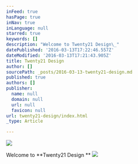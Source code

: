 ```yaml
---
inFeed: true
hasPage: true
inNav: true
inLanguage: null
starred: true
keywords: []
description: "Welcome to Twenty21 Design\_"
datePublished: '2016-03-13T17:22:46.557Z'
dateModified: '2016-03-13T17:21:43.905Z'
title: Twenty21 Design
author: []
sourcePath: _posts/2016-03-13-twenty21-design.md
published: true
authors: []
publisher:
  name: null
  domain: null
  url: null
  favicon: null
url: twenty21-design/index.html
_type: Article

---
```

![](https://the-grid-user-content.s3-us-west-2.amazonaws.com/a750f558-73b5-4f7e-8edf-775594a0120d.jpg)

Welcome to **Twenty21 Design **
![](https://the-grid-user-content.s3-us-west-2.amazonaws.com/b4bfd3da-7598-4e1e-92c6-a441a58a2180.jpg)